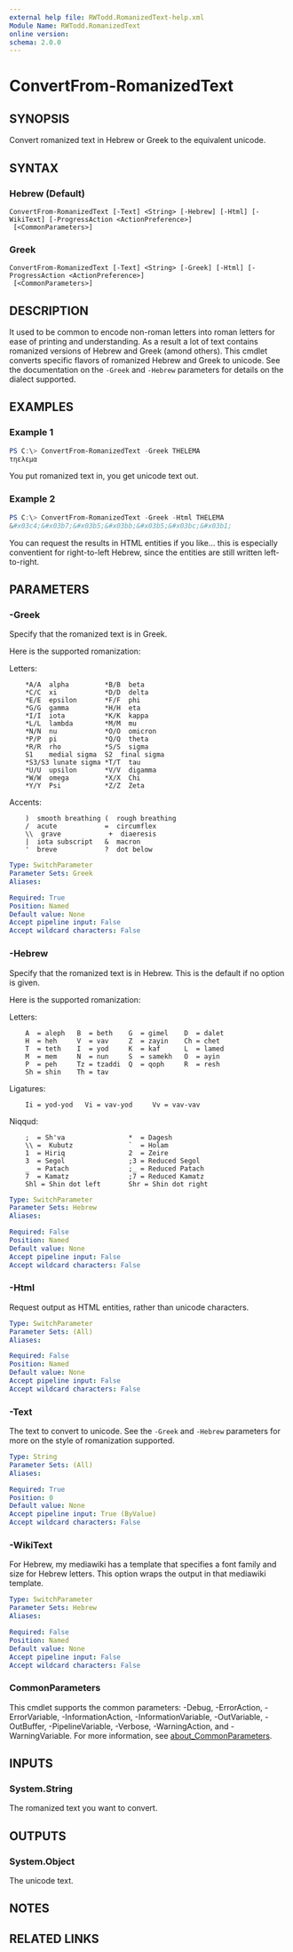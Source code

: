 ```yaml
---
external help file: RWTodd.RomanizedText-help.xml
Module Name: RWTodd.RomanizedText
online version:
schema: 2.0.0
---
```


# ConvertFrom-RomanizedText

## SYNOPSIS
Convert romanized text in Hebrew or Greek to the equivalent unicode.

## SYNTAX

### Hebrew (Default)
```
ConvertFrom-RomanizedText [-Text] <String> [-Hebrew] [-Html] [-WikiText] [-ProgressAction <ActionPreference>]
 [<CommonParameters>]
```

### Greek
```
ConvertFrom-RomanizedText [-Text] <String> [-Greek] [-Html] [-ProgressAction <ActionPreference>]
 [<CommonParameters>]
```

## DESCRIPTION
It used to be common to encode non-roman letters into roman letters for ease of printing and understanding.
As a result a lot of text contains romanized versions of Hebrew and Greek (amond others).  This cmdlet
converts specific flavors of romanized Hebrew and Greek to unicode.  See the documentation on the 
`-Greek` and `-Hebrew` parameters for details on the dialect supported.

## EXAMPLES

### Example 1
```powershell
PS C:\> ConvertFrom-RomanizedText -Greek THELEMA
τηελεμα
```

You put romanized text in, you get unicode text out.

### Example 2
```powershell
PS C:\> ConvertFrom-RomanizedText -Greek -Html THELEMA
&#x03c4;&#x03b7;&#x03b5;&#x03bb;&#x03b5;&#x03bc;&#x03b1;
```

You can request the results in HTML entities if you like... this is especially conventient for
right-to-left Hebrew, since the entities are still written left-to-right.

## PARAMETERS

### -Greek
Specify that the romanized text is in Greek.

Here is the supported romanization:

Letters:
```
    *A/A  alpha         *B/B  beta
    *C/C  xi            *D/D  delta
    *E/E  epsilon       *F/F  phi
    *G/G  gamma         *H/H  eta
    *I/I  iota          *K/K  kappa
    *L/L  lambda        *M/M  mu
    *N/N  nu            *O/O  omicron
    *P/P  pi            *Q/Q  theta
    *R/R  rho           *S/S  sigma
    S1    medial sigma  S2  final sigma
    *S3/S3 lunate sigma *T/T  tau
    *U/U  upsilon       *V/V  digamma
    *W/W  omega         *X/X  Chi
    *Y/Y  Psi           *Z/Z  Zeta
```

Accents:
```
    )  smooth breathing (  rough breathing
    /  acute            =  circumflex
    \\  grave            +  diaeresis
    |  iota subscript   &  macron
    '  breve            ?  dot below
```

```yaml
Type: SwitchParameter
Parameter Sets: Greek
Aliases:

Required: True
Position: Named
Default value: None
Accept pipeline input: False
Accept wildcard characters: False
```

### -Hebrew
Specify that the romanized text is in Hebrew.  This is the default if no option is given.

Here is the supported romanization:

Letters:
```
    A  = aleph   B  = beth    G  = gimel    D  = dalet
    H  = heh     V  = vav     Z  = zayin    Ch = chet
    T  = teth    I  = yod     K  = kaf      L  = lamed
    M  = mem     N  = nun     S  = samekh   O  = ayin
    P  = peh     Tz = tzaddi  Q  = qoph     R  = resh
    Sh = shin    Th = tav
```

Ligatures:
```
    Ii = yod-yod   Vi = vav-yod     Vv = vav-vav
```

Niqqud:
```
    ;  = Sh'va                *  = Dagesh
    \\ =  Kubutz              `  = Holam
    1  = Hiriq                2  = Zeire                
    3  = Segol                ;3 = Reduced Segol        
    _  = Patach               ;_ = Reduced Patach       
    7  = Kamatz               ;7 = Reduced Kamatz       
    Shl = Shin dot left       Shr = Shin dot right
```

```yaml
Type: SwitchParameter
Parameter Sets: Hebrew
Aliases:

Required: False
Position: Named
Default value: None
Accept pipeline input: False
Accept wildcard characters: False
```

### -Html
Request output as HTML entities, rather than unicode characters.

```yaml
Type: SwitchParameter
Parameter Sets: (All)
Aliases:

Required: False
Position: Named
Default value: None
Accept pipeline input: False
Accept wildcard characters: False
```

### -Text
The text to convert to unicode.  See the `-Greek` and `-Hebrew` parameters for more on the style of
romanization supported.

```yaml
Type: String
Parameter Sets: (All)
Aliases:

Required: True
Position: 0
Default value: None
Accept pipeline input: True (ByValue)
Accept wildcard characters: False
```

### -WikiText
For Hebrew, my mediawiki has a template that specifies a font family and size for Hebrew letters. This option
wraps the output in that mediawiki template. 

```yaml
Type: SwitchParameter
Parameter Sets: Hebrew
Aliases:

Required: False
Position: Named
Default value: None
Accept pipeline input: False
Accept wildcard characters: False
```

### CommonParameters
This cmdlet supports the common parameters: -Debug, -ErrorAction, -ErrorVariable, -InformationAction, -InformationVariable, -OutVariable, -OutBuffer, -PipelineVariable, -Verbose, -WarningAction, and -WarningVariable. For more information, see [about_CommonParameters](http://go.microsoft.com/fwlink/?LinkID=113216).

## INPUTS

### System.String

The romanized text you want to convert.

## OUTPUTS

### System.Object

The unicode text.

## NOTES

## RELATED LINKS
